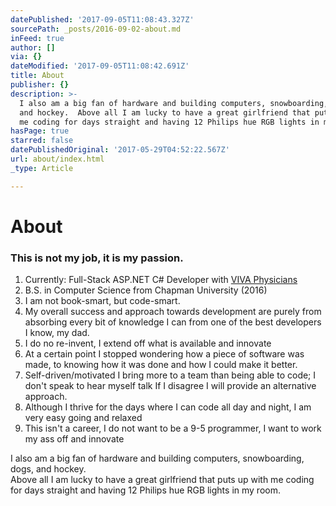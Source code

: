 ```yaml
---
datePublished: '2017-09-05T11:08:43.327Z'
sourcePath: _posts/2016-09-02-about.md
inFeed: true
author: []
via: {}
dateModified: '2017-09-05T11:08:42.691Z'
title: About
publisher: {}
description: >-
  I also am a big fan of hardware and building computers, snowboarding, dogs,
  and hockey.  Above all I am lucky to have a great girlfriend that puts up with
  me coding for days straight and having 12 Philips hue RGB lights in my room. 
hasPage: true
starred: false
datePublishedOriginal: '2017-05-29T04:52:22.567Z'
url: about/index.html
_type: Article

---
```

# About

### **This is not my job, it is my passion.**

1. Currently: Full-Stack ASP.NET C\# Developer with [VIVA Physicians][0]
2. B.S. in Computer Science from Chapman University (2016)
3. I am not book-smart, but code-smart.
4. My overall success and approach towards development are purely from absorbing every bit of knowledge I can from one of the best developers I know, my dad. 
5. I do no re-invent, I extend off what is available and innovate
6. At a certain point I stopped wondering how a piece of software was made, to knowing how it was done and how I could make it better.
7. Self-driven/motivated I bring more to a team than being able to code; I don't speak to hear myself talk If I disagree I will provide an alternative approach.
8. Although I thrive for the days where I can code all day and night, I am very easy going and relaxed
9. This isn't a career, I do not want to be a 9-5 programmer, I want to work my ass off and innovate

I also am a big fan of hardware and building computers, snowboarding, dogs, and hockey.  
Above all I am lucky to have a great girlfriend that puts up with me coding for days straight and having 12 Philips hue RGB lights in my room. 

[0]: http://vivaphysicians.org/ "VIVA "
